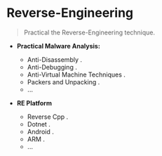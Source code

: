 # Reverse-Engineering

> Practical the Reverse-Engineering technique.

- **Practical Malware Analysis:**
    * Anti-Disassembly .
    * Anti-Debugging .
    * Anti-Virtual Machine Techniques .
    * Packers and Unpacking .
    * ...

- **RE Platform**
    * Reverse Cpp .
    * Dotnet .
    * Android .
    * ARM .
    * ...
